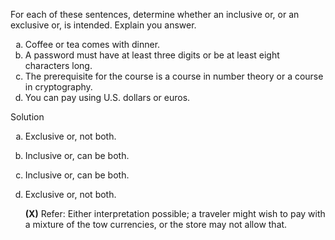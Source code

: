 For each of these sentences, determine whether an inclusive or, or an exclusive or, is intended. Explain you answer.

1. Coffee or tea comes with dinner.
2. A password must have at least three digits or be at least eight characters long.
3. The prerequisite for the course is a course in number theory or a course in cryptography.
4. You can pay using U.S. dollars or euros.

Solution

1. Exclusive or, not both.
2. Inclusive or, can be both.
3. Inclusive or, can be both.
4. Exclusive or, not both.

    **(X)** Refer: Either interpretation possible; a traveler might wish to pay with a mixture of the tow currencies, or the store may not allow that.

<style type="text/css">
    ol { list-style-type: lower-alpha; }
</style>